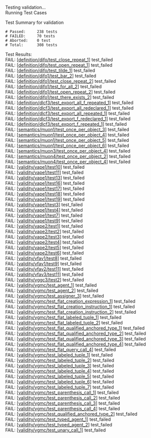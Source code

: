
Testing validation...</br>
Running Test Cases

Test Summary for validation

    # Passed:     238 tests
    # FAILED:     70 tests
    # Aborted:    0 test
    # Total:      308 tests

Test Results:</br>
FAIL:  \[[definition/difo/test\_close\_repeat\_1](definition/difo/test\_close\_repeat\_1)\] test\_failed</br>
FAIL:  \[[definition/difo/test\_open\_repeat\_1](definition/difo/test\_open\_repeat\_1)\] test\_failed</br>
FAIL:  \[[definition/difo/test\_tilde\_1](definition/difo/test\_tilde\_1)\] test\_failed</br>
FAIL:  \[[definition/difo1/test\_bar\_2](definition/difo1/test\_bar\_2)\] test\_failed</br>
FAIL:  \[[definition/difo1/test\_close\_repeat\_2](definition/difo1/test\_close\_repeat\_2)\] test\_failed</br>
FAIL:  \[[definition/difo1/test\_for\_all\_2](definition/difo1/test\_for\_all\_2)\] test\_failed</br>
FAIL:  \[[definition/difo1/test\_open\_repeat\_2](definition/difo1/test\_open\_repeat\_2)\] test\_failed</br>
FAIL:  \[[definition/difo1/test\_there\_exists\_2](definition/difo1/test\_there\_exists\_2)\] test\_failed</br>
FAIL:  \[[definition/dlcf3/test\_export\_all\_f\_repeated\_1](definition/dlcf3/test\_export\_all\_f\_repeated\_1)\] test\_failed</br>
FAIL:  \[[definition/dlcf3/test\_export\_all\_redeclared\_1](definition/dlcf3/test\_export\_all\_redeclared\_1)\] test\_failed</br>
FAIL:  \[[definition/dlcf3/test\_export\_all\_repeated\_1](definition/dlcf3/test\_export\_all\_repeated\_1)\] test\_failed</br>
FAIL:  \[[definition/dlcf3/test\_export\_f\_redeclared\_1](definition/dlcf3/test\_export\_f\_redeclared\_1)\] test\_failed</br>
FAIL:  \[[definition/dlcf3/test\_export\_f\_repeated\_1](definition/dlcf3/test\_export\_f\_repeated\_1)\] test\_failed</br>
FAIL:  \[[semantics/muon1/test\_once\_per\_object\_3](semantics/muon1/test\_once\_per\_object\_3)\] test\_failed</br>
FAIL:  \[[semantics/muon1/test\_once\_per\_object\_4](semantics/muon1/test\_once\_per\_object\_4)\] test\_failed</br>
FAIL:  \[[semantics/muon1/test\_once\_per\_object\_5](semantics/muon1/test\_once\_per\_object\_5)\] test\_failed</br>
FAIL:  \[[semantics/muon1/test\_once\_per\_object\_6](semantics/muon1/test\_once\_per\_object\_6)\] test\_failed</br>
FAIL:  \[[semantics/muon3/test\_once\_per\_object\_4](semantics/muon3/test\_once\_per\_object\_4)\] test\_failed</br>
FAIL:  \[[semantics/muon4/test\_once\_per\_object\_2](semantics/muon4/test\_once\_per\_object\_2)\] test\_failed</br>
FAIL:  \[[semantics/muon4/test\_once\_per\_object\_4](semantics/muon4/test\_once\_per\_object\_4)\] test\_failed</br>
FAIL:  \[[validity/vape1/test10](validity/vape1/test10)\] test\_failed</br>
FAIL:  \[[validity/vape1/test11](validity/vape1/test11)\] test\_failed</br>
FAIL:  \[[validity/vape1/test13](validity/vape1/test13)\] test\_failed</br>
FAIL:  \[[validity/vape1/test16](validity/vape1/test16)\] test\_failed</br>
FAIL:  \[[validity/vape1/test17](validity/vape1/test17)\] test\_failed</br>
FAIL:  \[[validity/vape1/test18](validity/vape1/test18)\] test\_failed</br>
FAIL:  \[[validity/vape1/test19](validity/vape1/test19)\] test\_failed</br>
FAIL:  \[[validity/vape1/test3](validity/vape1/test3)\] test\_failed</br>
FAIL:  \[[validity/vape1/test4](validity/vape1/test4)\] test\_failed</br>
FAIL:  \[[validity/vape1/test7](validity/vape1/test7)\] test\_failed</br>
FAIL:  \[[validity/vape1/test9](validity/vape1/test9)\] test\_failed</br>
FAIL:  \[[validity/vape2/test1](validity/vape2/test1)\] test\_failed</br>
FAIL:  \[[validity/vape2/test2](validity/vape2/test2)\] test\_failed</br>
FAIL:  \[[validity/vape2/test3](validity/vape2/test3)\] test\_failed</br>
FAIL:  \[[validity/vape2/test4](validity/vape2/test4)\] test\_failed</br>
FAIL:  \[[validity/vape2/test5](validity/vape2/test5)\] test\_failed</br>
FAIL:  \[[validity/vape2/test6](validity/vape2/test6)\] test\_failed</br>
FAIL:  \[[validity/vfav1/test8](validity/vfav1/test8)\] test\_failed</br>
FAIL:  \[[validity/vfav1/test9](validity/vfav1/test9)\] test\_failed</br>
FAIL:  \[[validity/vfav2/test11](validity/vfav2/test11)\] test\_failed</br>
FAIL:  \[[validity/vfav3/test11](validity/vfav3/test11)\] test\_failed</br>
FAIL:  \[[validity/vggc3/test2](validity/vggc3/test2)\] test\_failed</br>
FAIL:  \[[validity/vgmc/test\_agent\_1](validity/vgmc/test\_agent\_1)\] test\_failed</br>
FAIL:  \[[validity/vgmc/test\_agent\_2](validity/vgmc/test\_agent\_2)\] test\_failed</br>
FAIL:  \[[validity/vgmc/test\_assigner\_3](validity/vgmc/test\_assigner\_3)\] test\_failed</br>
FAIL:  \[[validity/vgmc/test\_flat\_creation\_expression\_1](validity/vgmc/test\_flat\_creation\_expression\_1)\] test\_failed</br>
FAIL:  \[[validity/vgmc/test\_flat\_creation\_instruction\_1](validity/vgmc/test\_flat\_creation\_instruction\_1)\] test\_failed</br>
FAIL:  \[[validity/vgmc/test\_flat\_creation\_instruction\_2](validity/vgmc/test\_flat\_creation\_instruction\_2)\] test\_failed</br>
FAIL:  \[[validity/vgmc/test\_flat\_labeled\_tuple\_1](validity/vgmc/test\_flat\_labeled\_tuple\_1)\] test\_failed</br>
FAIL:  \[[validity/vgmc/test\_flat\_labeled\_tuple\_2](validity/vgmc/test\_flat\_labeled\_tuple\_2)\] test\_failed</br>
FAIL:  \[[validity/vgmc/test\_flat\_qualified\_anchored\_type\_1](validity/vgmc/test\_flat\_qualified\_anchored\_type\_1)\] test\_failed</br>
FAIL:  \[[validity/vgmc/test\_flat\_qualified\_anchored\_type\_2](validity/vgmc/test\_flat\_qualified\_anchored\_type\_2)\] test\_failed</br>
FAIL:  \[[validity/vgmc/test\_flat\_qualified\_anchored\_type\_3](validity/vgmc/test\_flat\_qualified\_anchored\_type\_3)\] test\_failed</br>
FAIL:  \[[validity/vgmc/test\_flat\_qualified\_anchored\_type\_4](validity/vgmc/test\_flat\_qualified\_anchored\_type\_4)\] test\_failed</br>
FAIL:  \[[validity/vgmc/test\_flat\_query\_call\_4](validity/vgmc/test\_flat\_query\_call\_4)\] test\_failed</br>
FAIL:  \[[validity/vgmc/test\_labeled\_tuple\_1](validity/vgmc/test\_labeled\_tuple\_1)\] test\_failed</br>
FAIL:  \[[validity/vgmc/test\_labeled\_tuple\_2](validity/vgmc/test\_labeled\_tuple\_2)\] test\_failed</br>
FAIL:  \[[validity/vgmc/test\_labeled\_tuple\_3](validity/vgmc/test\_labeled\_tuple\_3)\] test\_failed</br>
FAIL:  \[[validity/vgmc/test\_labeled\_tuple\_4](validity/vgmc/test\_labeled\_tuple\_4)\] test\_failed</br>
FAIL:  \[[validity/vgmc/test\_labeled\_tuple\_5](validity/vgmc/test\_labeled\_tuple\_5)\] test\_failed</br>
FAIL:  \[[validity/vgmc/test\_labeled\_tuple\_6](validity/vgmc/test\_labeled\_tuple\_6)\] test\_failed</br>
FAIL:  \[[validity/vgmc/test\_labeled\_tuple\_7](validity/vgmc/test\_labeled\_tuple\_7)\] test\_failed</br>
FAIL:  \[[validity/vgmc/test\_parenthesis\_call\_1](validity/vgmc/test\_parenthesis\_call\_1)\] test\_failed</br>
FAIL:  \[[validity/vgmc/test\_parenthesis\_call\_2](validity/vgmc/test\_parenthesis\_call\_2)\] test\_failed</br>
FAIL:  \[[validity/vgmc/test\_parenthesis\_call\_3](validity/vgmc/test\_parenthesis\_call\_3)\] test\_failed</br>
FAIL:  \[[validity/vgmc/test\_parenthesis\_call\_4](validity/vgmc/test\_parenthesis\_call\_4)\] test\_failed</br>
FAIL:  \[[validity/vgmc/test\_qualified\_anchored\_type\_2](validity/vgmc/test\_qualified\_anchored\_type\_2)\] test\_failed</br>
FAIL:  \[[validity/vgmc/test\_typed\_agent\_1](validity/vgmc/test\_typed\_agent\_1)\] test\_failed</br>
FAIL:  \[[validity/vgmc/test\_typed\_agent\_2](validity/vgmc/test\_typed\_agent\_2)\] test\_failed</br>
FAIL:  \[[validity/vgmc/test\_unary\_call\_1](validity/vgmc/test\_unary\_call\_1)\] test\_failed
